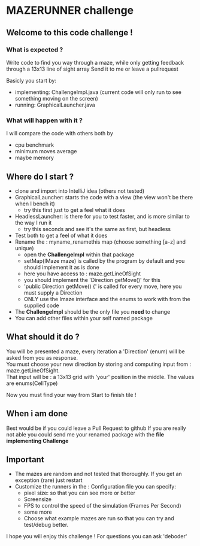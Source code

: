 # MAZERUNNER challenge
## Welcome to this code challenge !

### What is expected ?
Write code to find you way through a maze, while only getting feedback through a 13x13 line of sight array
Send it to me or leave a pullrequest

Basicly you start by:
- implementing: ChallengeImpl.java (current code will only run to see something moving on the screen)
- running: GraphicalLauncher.java

### What will happen with it ?
I will compare the code with others both by
- cpu benchmark
- minimum moves average
- maybe memory

## Where do I start ?
- clone and import into IntelliJ idea (others not tested)
- GraphicalLauncher: starts the code with a view (the view won't be there when I bench it)
  - try this first just to get a feel what it does
- HeadlessLauncher: is there for you to test faster, and is more similar to the way I run it
  - try this seconds and see it's the same as first, but headless
- Test both to get a feel of what it does
- Rename the : myname_renamethis map (choose something [a-z] and unique)
  - open the **ChallengeImpl** within that package
  - setMap(IMaze maze) is called by the program by default and you should implement it as is done
  - here you have access to : maze.getLineOfSight
  - you should implement the 'Direction getMove()' for this
  - 'public Direction getMove() {' is called for every move, here you must supply a Direction
  - ONLY use the Imaze interface and the enums to work with from the supplied code
- The **ChallengeImpl** should be the only file you **need** to change
- You can add other files within your self named package


## What should it do ?
You will be presented a maze, every iteration a 'Direction' (enum) will be asked from you as response.  
You must choose your new direction by storing and computing input from : maze.getLineOfSight.  
That input will be : a 13x13 grid with 'your' position in the middle. The values are enums(CellType)

Now you must find your way from Start to finish tile !

## When i am done
Best would be if you could leave a Pull Request to github
If you are really not able you could send me your renamed package with the **file implementing Challenge**

## Important 
- The mazes are random and not tested that thoroughly. If you get an exception (rare) just restart
- Customize the runners in the : Configuration file you can specify:
  - pixel size: so that you can see more or better
  - Screensize
  - FPS to control the speed of the simulation (Frames Per Second)
  - some more
  - Choose what example mazes are run so that you can try and test/debug better.


I hope you will enjoy this challenge ! 
For questions you can ask 'deboder'
